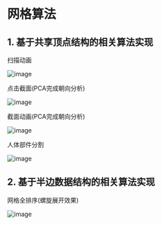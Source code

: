 # 网格算法

## 1. 基于共享顶点结构的相关算法实现

扫描动画

![image](https://github.com/xiconxi/YubaMs/raw/master/screenshots/scan_line.gif)

点击截面(PCA完成朝向分析)

![image](https://github.com/xiconxi/YubaMs/raw/master/screenshots/slice.gif)

截面动画(PCA完成朝向分析)

![image](https://github.com/xiconxi/YubaMs/raw/master/screenshots/slices.gif)

人体部件分割

![image](https://github.com/xiconxi/YubaMs/raw/master/screenshots/components.gif)

## 2. 基于半边数据结构的相关算法实现

网格全排序(螺旋展开效果)

![image](https://github.com/xiconxi/YubaMs/raw/master/screenshots/bunny.gif)